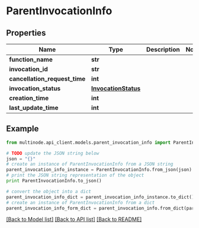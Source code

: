 # ParentInvocationInfo


## Properties
Name | Type | Description | Notes
------------ | ------------- | ------------- | -------------
**function_name** | **str** |  | 
**invocation_id** | **str** |  | 
**cancellation_request_time** | **int** |  | 
**invocation_status** | [**InvocationStatus**](InvocationStatus.md) |  | 
**creation_time** | **int** |  | 
**last_update_time** | **int** |  | 

## Example

```python
from multinode.api_client.models.parent_invocation_info import ParentInvocationInfo

# TODO update the JSON string below
json = "{}"
# create an instance of ParentInvocationInfo from a JSON string
parent_invocation_info_instance = ParentInvocationInfo.from_json(json)
# print the JSON string representation of the object
print ParentInvocationInfo.to_json()

# convert the object into a dict
parent_invocation_info_dict = parent_invocation_info_instance.to_dict()
# create an instance of ParentInvocationInfo from a dict
parent_invocation_info_form_dict = parent_invocation_info.from_dict(parent_invocation_info_dict)
```
[[Back to Model list]](../README.md#documentation-for-models) [[Back to API list]](../README.md#documentation-for-api-endpoints) [[Back to README]](../README.md)


